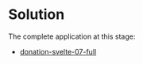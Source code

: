 # Solution

The complete application at this stage:

- [donation-svelte-07-full](https://github.com/wit-hdip-comp-sci-2024/full-stack-1/tree/main/prj/donation/svelte/donation-svelte-09-full)

